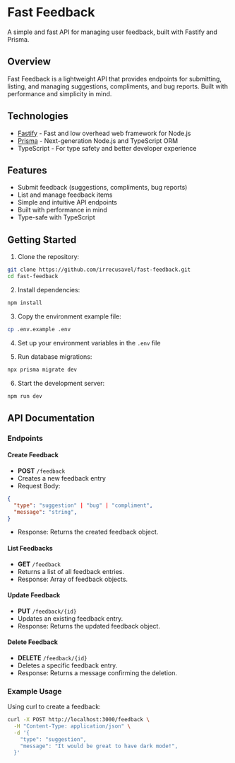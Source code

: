 # Fast Feedback

A simple and fast API for managing user feedback, built with Fastify and Prisma.

## Overview

Fast Feedback is a lightweight API that provides endpoints for submitting, listing, and managing suggestions, compliments, and bug reports. Built with performance and simplicity in mind.

## Technologies

- [Fastify](https://www.fastify.io/) - Fast and low overhead web framework for Node.js
- [Prisma](https://www.prisma.io/) - Next-generation Node.js and TypeScript ORM
- TypeScript - For type safety and better developer experience

## Features

- Submit feedback (suggestions, compliments, bug reports)
- List and manage feedback items
- Simple and intuitive API endpoints
- Built with performance in mind
- Type-safe with TypeScript

## Getting Started

1. Clone the repository:
```bash
git clone https://github.com/irrecusavel/fast-feedback.git
cd fast-feedback
```

2. Install dependencies:
```bash
npm install
```

3. Copy the environment example file:
```bash
cp .env.example .env
```

4. Set up your environment variables in the `.env` file

5. Run database migrations:
```bash
npx prisma migrate dev
```

6. Start the development server:
```bash
npm run dev
```

## API Documentation

### Endpoints

#### Create Feedback
- **POST** `/feedback`
- Creates a new feedback entry
- Request Body:
```json
{
  "type": "suggestion" | "bug" | "compliment",
  "message": "string",
}
```
- Response: Returns the created feedback object.

#### List Feedbacks
- **GET** `/feedback`
- Returns a list of all feedback entries.
- Response: Array of feedback objects.

#### Update Feedback
- **PUT** `/feedback/{id}`
- Updates an existing feedback entry.
- Response: Returns the updated feedback object.

#### Delete Feedback
- **DELETE** `/feedback/{id}`
- Deletes a specific feedback entry.
- Response: Returns a message confirming the deletion.

### Example Usage

Using curl to create a feedback:
```bash
curl -X POST http://localhost:3000/feedback \
  -H "Content-Type: application/json" \
  -d '{
    "type": "suggestion",
    "message": "It would be great to have dark mode!",
  }'
```